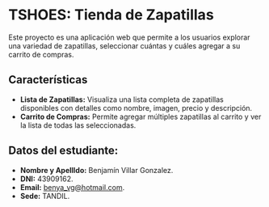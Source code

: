 # TSHOES: Tienda de Zapatillas

Este proyecto es una aplicación web que permite a los usuarios explorar una variedad de zapatillas, seleccionar cuántas y cuáles agregar a su carrito de compras.

## Características

 - **Lista de Zapatillas:** Visualiza una lista completa de zapatillas disponibles con detalles como nombre, imagen, precio y descripción.
 - **Carrito de Compras:** Permite agregar múltiples zapatillas al carrito y ver la lista de todas las seleccionadas.

## Datos del estudiante:

- **Nombre y ApellIdo:** Benjamín Villar Gonzalez.
- **DNI:** 43909162.
- **Email:** benya_vg@hotmail.com.
- **Sede:** TANDIL.
